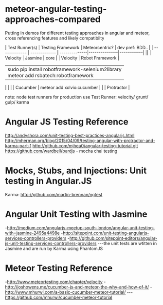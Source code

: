 # meteor-angular-testing-approaches-compared
Putting in demos for different testing approaches in angular and meteor, cross referencing features and likely compatibilty


| Test Runner(s) | Testing Framework  | Meteorcentric? | dev pref: BDD.. |
| ------------- | ------------- | --------------|---------------|------------|
||
| Velocity | Jasmine |  core |
| Velocity | Robot Framework  |  <table><Tr><TD>sudo pip install robotframework-selenium2library <BR>meteor add rsbatech:robotframework</td></tr></table> | |
| | Cucumber | meteor add xolvio:cucumber |
| | Protractor | 


note: node test runners for production use
Test Runner: velocity/ grunt/ gulp/ karma 

# Angular JS Testing Reference

http://andyshora.com/unit-testing-best-practices-angularjs.html
http://mherman.org/blog/2015/04/09/testing-angular-with-protractor-and-karma-part-1
  http://github.com/mjhea0/angular-testing-tutorial.git
https://github.com/wardbell/bardjs - mocha chai testing

# Mocks, Stubs, and Injections: Unit testing in Angular.JS
  Karma: http://github.com/martin-brennan/ngtest
  
# Angular Unit Testing with Jasmine  
   -http://medium.com/angularjs-meetup-south-london/angular-unit-testing-with=jasmine-2495a4498e
   -http://sitepoint.com/unit-testing-angularjs-services-controllers-providers
   -http://github.com/sitepoint-editors/angular-js-unit-testing-services-controllers-providers 
   ---the unit tests are wtitten in Jasmine and are run by Karma using PhantomJS
   
# Meteor Testing Reference
  -http://www.meteortesting.com/chapter/velocity
  -http://joshowens.me/cucumber-js-and-meteor-the-why-and-how-of-it/
  -http://www.mhurwi.com/a-basic-cucumber-meteor-tutorial/
  ---https://github.com/mhurwi/cucumber-meteor-tutorial
  
